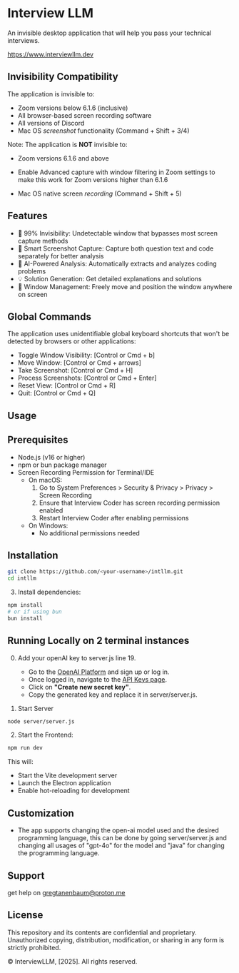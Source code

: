 # Interview LLM

An invisible desktop application that will help you pass your technical interviews.

https://www.interviewllm.dev

## Invisibility Compatibility

The application is invisible to:

- Zoom versions below 6.1.6 (inclusive)
- All browser-based screen recording software
- All versions of Discord
- Mac OS _screenshot_ functionality (Command + Shift + 3/4)

Note: The application is **NOT** invisible to:

- Zoom versions 6.1.6 and above
 - Enable Advanced capture with window filtering in Zoom settings to make this work for Zoom versions higher than 6.1.6

- Mac OS native screen _recording_ (Command + Shift + 5)

## Features

- 🎯 99% Invisibility: Undetectable window that bypasses most screen capture methods
- 📸 Smart Screenshot Capture: Capture both question text and code separately for better analysis
- 🤖 AI-Powered Analysis: Automatically extracts and analyzes coding problems
- 💡 Solution Generation: Get detailed explanations and solutions
- 🎨 Window Management: Freely move and position the window anywhere on screen

## Global Commands

The application uses unidentifiable global keyboard shortcuts that won't be detected by browsers or other applications:

- Toggle Window Visibility: [Control or Cmd + b]
- Move Window: [Control or Cmd + arrows]
- Take Screenshot: [Control or Cmd + H]
- Process Screenshots: [Control or Cmd + Enter]
- Reset View: [Control or Cmd + R]
- Quit: [Control or Cmd + Q]

## Usage


## Prerequisites

- Node.js (v16 or higher)
- npm or bun package manager
- Screen Recording Permission for Terminal/IDE
  - On macOS:
    1. Go to System Preferences > Security & Privacy > Privacy > Screen Recording
    2. Ensure that Interview Coder has screen recording permission enabled
    3. Restart Interview Coder after enabling permissions
  - On Windows:
    - No additional permissions needed

## Installation

```bash
git clone https://github.com/<your-username>/intllm.git
cd intllm
```

3. Install dependencies:

```bash
npm install
# or if using bun
bun install
```

## Running Locally on 2 terminal instances
0. Add your openAI key to server.js line 19.
   - Go to the [OpenAI Platform](https://platform.openai.com/signup) and sign up or log in.
   -  Once logged in, navigate to the [API Keys page](https://platform.openai.com/account/api-keys).
   - Click on **"Create new secret key"**.
   - Copy the generated key and replace it in server/server.js. 

2. Start Server

```bash
node server/server.js
```

2. Start the Frontend:

```bash
npm run dev
```

This will:

- Start the Vite development server
- Launch the Electron application
- Enable hot-reloading for development

## Customization

- The app supports changing the open-ai model used and the desired programming language, this can be done by going server/server.js and changing all usages of "gpt-4o" for the model and "java" for changing the programming language.

## Support
get help on gregtanenbaum@proton.me

## License
This repository and its contents are confidential and proprietary.  
Unauthorized copying, distribution, modification, or sharing in any form is strictly prohibited.  

© InterviewLLM, [2025]. All rights reserved.
